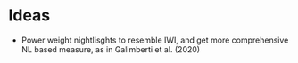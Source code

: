 # Ideas

- Power weight nightlisghts to resemble IWI, and get more comprehensive NL based measure, as in Galimberti et al. (2020)
